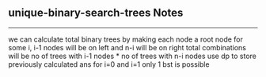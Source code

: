<h2>unique-binary-search-trees Notes</h2><hr>we can calculate total binary trees by making each node a root node
for some i, i-1 nodes will be on left and n-i will be on right
total combinations will be no of trees with i-1 nodes * no of trees with n-i nodes
use dp to store previously calculated ans
for i=0 and i=1 only 1 bst is possible